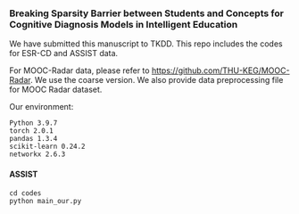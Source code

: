 ### Breaking Sparsity Barrier between Students and Concepts for Cognitive Diagnosis Models in Intelligent Education

We have submitted this manuscript to TKDD. This repo includes the codes for ESR-CD and ASSIST data. 

For MOOC-Radar data, please refer to https://github.com/THU-KEG/MOOC-Radar. We use the coarse version. We also provide data preprocessing file for MOOC Radar dataset. 

Our environment:
```
Python 3.9.7 
torch 2.0.1
pandas 1.3.4
scikit-learn 0.24.2
networkx 2.6.3
```


#### ASSIST
```
cd codes
python main_our.py
```

